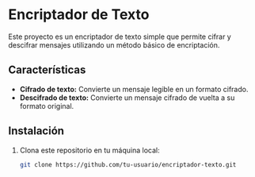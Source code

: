 # Encriptador de Texto

Este proyecto es un encriptador de texto simple que permite cifrar y descifrar mensajes utilizando un método básico de encriptación.

## Características

- **Cifrado de texto:** Convierte un mensaje legible en un formato cifrado.
- **Descifrado de texto:** Convierte un mensaje cifrado de vuelta a su formato original.

## Instalación

1. Clona este repositorio en tu máquina local:

   ```bash
   git clone https://github.com/tu-usuario/encriptador-texto.git
   ```